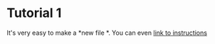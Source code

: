 <!-- This is an HTML comment, which can be used to embed hidden text in a Markdown file. -->
<!-- In the lines that follow, use Markdown to describe the purpose of this tutorial and provide a link back to the original GitHub.md file on GitHub. Don't just write unformatted text, use Markdown to structure your document.  -->
# Tutorial 1
It's very easy to make a *new file *. You can even [link to instructions](https://christopherhuntley.github.io/ba505-docs/Tutorials/GitHub/)
